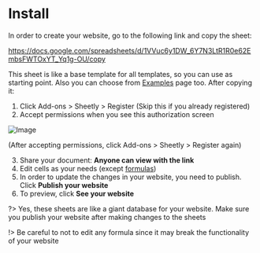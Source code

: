 # Install

In order to create your website, go to the following link and copy the sheet:

https://docs.google.com/spreadsheets/d/1VVuc6y1DW_6Y7N3LtR1R0e62EmbsFWTOxYT_Yq1g-OU/copy

This sheet is like a base template for all templates, so you can use as starting point. Also you can choose from [Examples](/examples) page too. After copying it:

1. Click Add-ons > Sheetly > Register (Skip this if you already registered)
2. Accept permissions when you see this authorization screen

![Image](https://sheetly.s3.amazonaws.com/docs/oauth.png)

(After accepting permissions, click Add-ons > Sheetly > Register again)

3. Share your document: <b>Anyone can view with the link</b>
4. Edit cells as your needs (except <u>formulas</u>)
5. In order to update the changes in your website, you need to publish. Click <b>Publish your website</b>
6. To preview, click <b>See your website</b>

?> Yes, these sheets are like a giant database for your website. Make sure you publish your website after making changes to the sheets

!> Be careful to not to edit any formula since it may break the functionality of your website
